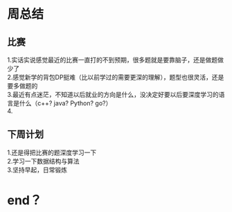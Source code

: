 # 周总结  
##  比赛  
1.实话实说感觉最近的比赛一直打的不到预期，很多题就是要靠脑子，还是做题做少了  
2.感觉新学的背包DP挺难（比以前学过的需要更深的理解），题型也很灵活，还是要多做题的  
3.最近有点迷茫，不知道以后就业的方向是什么，没决定好要以后要深度学习的语言是什么（c++? java? Python? go?）  
4.
##  下周计划  
1.还是得把比赛的题深度学习一下  
2.学习一下数据结构与算法  
3.坚持早起，日常锻炼
# end？  
